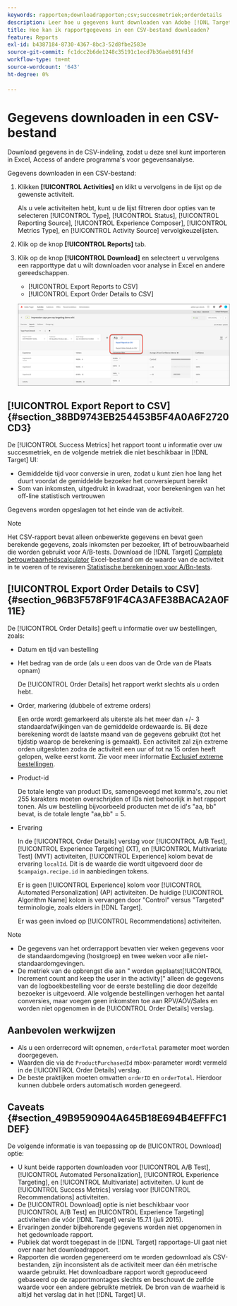 ```yaml
---
keywords: rapporten;downloadrapporten;csv;succesmetriek;orderdetails
description: Leer hoe u gegevens kunt downloaden van Adobe [!DNL Target] activiteiten in een formaat CVS voor snelle invoer in Excel, Toegang, of andere programma's van de gegevensanalyse.
title: Hoe kan ik rapportgegevens in een CSV-bestand downloaden?
feature: Reports
exl-id: b4387184-8730-4367-8bc3-52d8fbe2583e
source-git-commit: fc1dcc2b6de1248c35191c1ecd7b36aeb891fd3f
workflow-type: tm+mt
source-wordcount: '643'
ht-degree: 0%

---
```


# Gegevens downloaden in een CSV-bestand

Download gegevens in de CSV-indeling, zodat u deze snel kunt importeren in Excel, Access of andere programma&#39;s voor gegevensanalyse.

Gegevens downloaden in een CSV-bestand:

1. Klikken **[!UICONTROL Activities]** en klikt u vervolgens in de lijst op de gewenste activiteit.

   Als u vele activiteiten hebt, kunt u de lijst filtreren door opties van te selecteren [!UICONTROL Type], [!UICONTROL Status], [!UICONTROL Reporting Source], [!UICONTROL Experience Composer], [!UICONTROL Metrics Type], en [!UICONTROL Activity Source] vervolgkeuzelijsten.

1. Klik op de knop **[!UICONTROL Reports]** tab.
1. Klik op de knop **[!UICONTROL Download]** en selecteert u vervolgens een rapporttype dat u wilt downloaden voor analyse in Excel en andere gereedschappen.

   * [!UICONTROL Export Reports to CSV]
   * [!UICONTROL Export Order Details to CSV]

   ![Downloadopties](/help/main/c-reports/assets/download-options.png)

## [!UICONTROL Export Report to CSV] {#section_38BD9743EB254453B5F4A0A6F2720CD3}

De [!UICONTROL Success Metrics] het rapport toont u informatie over uw succesmetriek, en de volgende metriek die niet beschikbaar in [!DNL Target] UI:

* Gemiddelde tijd voor conversie in uren, zodat u kunt zien hoe lang het duurt voordat de gemiddelde bezoeker het conversiepunt bereikt
* Som van inkomsten, uitgedrukt in kwadraat, voor berekeningen van het off-line statistisch vertrouwen

Gegevens worden opgeslagen tot het einde van de activiteit.

>[!NOTE]
>
>Het CSV-rapport bevat alleen onbewerkte gegevens en bevat geen berekende gegevens, zoals inkomsten per bezoeker, lift of betrouwbaarheid die worden gebruikt voor A/B-tests. Download de [!DNL Target] [Complete betrouwbaarheidscalculator](/help/main/assets/complete_confidence_calculator.xlsx) Excel-bestand om de waarde van de activiteit in te voeren of te reviseren [Statistische berekeningen voor A/Bn-tests](/help/main/c-reports/statistical-methodology/statistical-calculations.md).

## [!UICONTROL Export Order Details to CSV] {#section_96B3F578F91F4CA3AFE38BACA2A0F11E}

De [!UICONTROL Order Details] geeft u informatie over uw bestellingen, zoals:

* Datum en tijd van bestelling
* Het bedrag van de orde (als u een doos van de Orde van de Plaats opnam)

   De [!UICONTROL Order Details] het rapport werkt slechts als u orden hebt.

* Order, markering (dubbele of extreme orders)

   Een orde wordt gemarkeerd als uiterste als het meer dan +/- 3 standaardafwijkingen van de gemiddelde ordewaarde is. Bij deze berekening wordt de laatste maand van de gegevens gebruikt (tot het tijdstip waarop de berekening is gemaakt). Een activiteit zal zijn extreme orden uitgesloten zodra de activiteit een uur of tot na 15 orden heeft gelopen, welke eerst komt. Zie voor meer informatie [Exclusief extreme bestellingen](/help/main/c-reports/c-report-settings/excluding-extreme-orders.md#task_2AE7743FFCDD466DAEEB720BE5F33DAA).

* Product-id

   De totale lengte van product IDs, samengevoegd met komma&#39;s, zou niet 255 karakters moeten overschrijden of IDs niet behoorlijk in het rapport tonen. Als uw bestelling bijvoorbeeld producten met de id&#39;s &quot;aa, bb&quot; bevat, is de totale lengte &quot;aa,bb&quot; = 5.

* Ervaring

   In de [!UICONTROL Order Details] verslag voor [!UICONTROL A/B Test], [!UICONTROL Experience Targeting] (XT), en [!UICONTROL Multivariate Test] (MVT) activiteiten, [!UICONTROL Experience] kolom bevat de ervaring `localId`. Dit is de waarde die wordt uitgevoerd door de `$campaign.recipe.id` in aanbiedingen tokens.

   Er is geen [!UICONTROL Experience] kolom voor [!UICONTROL Automated Personalization] (AP) activiteiten. De huidige [!UICONTROL Algorithm Name] kolom is vervangen door &quot;Control&quot; versus &quot;Targeted&quot; terminologie, zoals elders in [!DNL Target].

   Er was geen invloed op [!UICONTROL Recommendations] activiteiten.

>[!NOTE]
>
>* De gegevens van het orderrapport bevatten vier weken gegevens voor de standaardomgeving (hostgroep) en twee weken voor alle niet-standaardomgevingen.
>* De metriek van de opbrengst die aan &quot; worden geplaatst[!UICONTROL Increment count and keep the user in the activity]&quot; alleen de gegevens van de logboekbestelling voor de eerste bestelling die door dezelfde bezoeker is uitgevoerd. Alle volgende bestellingen verhogen het aantal conversies, maar voegen geen inkomsten toe aan RPV/AOV/Sales en worden niet opgenomen in de [!UICONTROL Order Details] verslag.


## Aanbevolen werkwijzen

* Als u een orderrecord wilt opnemen, `orderTotal` parameter moet worden doorgegeven.
* Waarden die via de `ProductPurchasedId` mbox-parameter wordt vermeld in de [!UICONTROL Order Details] verslag.
* De beste praktijken moeten omvatten `orderID` en `orderTotal`. Hierdoor kunnen dubbele orders automatisch worden genegeerd.

## Caveats {#section_49B9590904A645B18E694B4EFFFC1DEF}

De volgende informatie is van toepassing op de [!UICONTROL Download] optie:

* U kunt beide rapporten downloaden voor [!UICONTROL A/B Test], [!UICONTROL Automated Personalization], [!UICONTROL Experience Targeting], en [!UICONTROL Multivariate] activiteiten. U kunt de [!UICONTROL Success Metrics] verslag voor [!UICONTROL Recommendations] activiteiten.
* De [!UICONTROL Download] optie is niet beschikbaar voor [!UICONTROL A/B Test] en [!UICONTROL Experience Targeting] activiteiten die vóór [!DNL Target] versie 15.7.1 (juli 2015).
* Ervaringen zonder bijbehorende gegevens worden niet opgenomen in het gedownloade rapport.
* Publiek dat wordt toegepast in de [!DNL Target] rapportage-UI gaat niet over naar het downloadrapport.
* Rapporten die worden gegenereerd om te worden gedownload als CSV-bestanden, zijn inconsistent als de activiteit meer dan één metrische waarde gebruikt. Het downloadbare rapport wordt geproduceerd gebaseerd op de rapportmontages slechts en beschouwt de zelfde waarde voor een andere gebruikte metriek. De bron van de waarheid is altijd het verslag dat in het [!DNL Target] UI.
